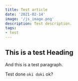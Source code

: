 ```yaml
---
title: Test article
date: '2021-02-14'
image: '/js_image.png'
description: Test description.
tags:
- test
---
```


## This is a test Heading ##

And this is a test paragraph.

Test done `oki doki` ok?